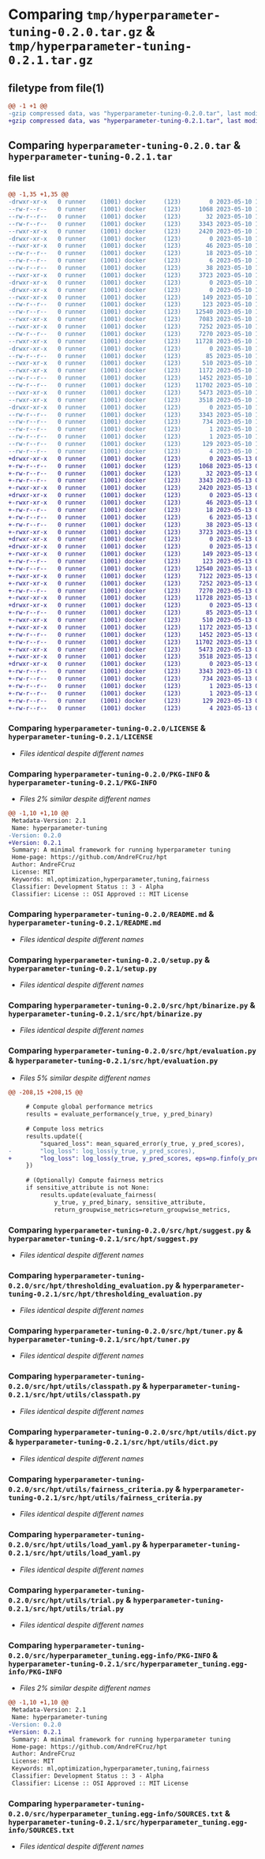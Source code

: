 # Comparing `tmp/hyperparameter-tuning-0.2.0.tar.gz` & `tmp/hyperparameter-tuning-0.2.1.tar.gz`

## filetype from file(1)

```diff
@@ -1 +1 @@
-gzip compressed data, was "hyperparameter-tuning-0.2.0.tar", last modified: Wed May 10 11:46:56 2023, max compression
+gzip compressed data, was "hyperparameter-tuning-0.2.1.tar", last modified: Sat May 13 09:23:46 2023, max compression
```

## Comparing `hyperparameter-tuning-0.2.0.tar` & `hyperparameter-tuning-0.2.1.tar`

### file list

```diff
@@ -1,35 +1,35 @@
-drwxr-xr-x   0 runner    (1001) docker     (123)        0 2023-05-10 11:46:56.095421 hyperparameter-tuning-0.2.0/
--rw-r--r--   0 runner    (1001) docker     (123)     1068 2023-05-10 11:46:41.000000 hyperparameter-tuning-0.2.0/LICENSE
--rw-r--r--   0 runner    (1001) docker     (123)       32 2023-05-10 11:46:41.000000 hyperparameter-tuning-0.2.0/MANIFEST.in
--rw-r--r--   0 runner    (1001) docker     (123)     3343 2023-05-10 11:46:56.095421 hyperparameter-tuning-0.2.0/PKG-INFO
--rwxr-xr-x   0 runner    (1001) docker     (123)     2420 2023-05-10 11:46:41.000000 hyperparameter-tuning-0.2.0/README.md
-drwxr-xr-x   0 runner    (1001) docker     (123)        0 2023-05-10 11:46:56.091421 hyperparameter-tuning-0.2.0/requirements/
--rwxr-xr-x   0 runner    (1001) docker     (123)       46 2023-05-10 11:46:41.000000 hyperparameter-tuning-0.2.0/requirements/main.txt
--rw-r--r--   0 runner    (1001) docker     (123)       18 2023-05-10 11:46:41.000000 hyperparameter-tuning-0.2.0/requirements/plotting.txt
--rw-r--r--   0 runner    (1001) docker     (123)        6 2023-05-10 11:46:41.000000 hyperparameter-tuning-0.2.0/requirements/test.txt
--rw-r--r--   0 runner    (1001) docker     (123)       38 2023-05-10 11:46:56.095421 hyperparameter-tuning-0.2.0/setup.cfg
--rwxr-xr-x   0 runner    (1001) docker     (123)     3723 2023-05-10 11:46:41.000000 hyperparameter-tuning-0.2.0/setup.py
-drwxr-xr-x   0 runner    (1001) docker     (123)        0 2023-05-10 11:46:56.091421 hyperparameter-tuning-0.2.0/src/
-drwxr-xr-x   0 runner    (1001) docker     (123)        0 2023-05-10 11:46:56.091421 hyperparameter-tuning-0.2.0/src/hpt/
--rwxr-xr-x   0 runner    (1001) docker     (123)      149 2023-05-10 11:46:41.000000 hyperparameter-tuning-0.2.0/src/hpt/__init__.py
--rw-r--r--   0 runner    (1001) docker     (123)      123 2023-05-10 11:46:41.000000 hyperparameter-tuning-0.2.0/src/hpt/_version.py
--rw-r--r--   0 runner    (1001) docker     (123)    12540 2023-05-10 11:46:41.000000 hyperparameter-tuning-0.2.0/src/hpt/binarize.py
--rwxr-xr-x   0 runner    (1001) docker     (123)     7083 2023-05-10 11:46:41.000000 hyperparameter-tuning-0.2.0/src/hpt/evaluation.py
--rwxr-xr-x   0 runner    (1001) docker     (123)     7252 2023-05-10 11:46:41.000000 hyperparameter-tuning-0.2.0/src/hpt/suggest.py
--rw-r--r--   0 runner    (1001) docker     (123)     7270 2023-05-10 11:46:41.000000 hyperparameter-tuning-0.2.0/src/hpt/thresholding_evaluation.py
--rwxr-xr-x   0 runner    (1001) docker     (123)    11728 2023-05-10 11:46:41.000000 hyperparameter-tuning-0.2.0/src/hpt/tuner.py
-drwxr-xr-x   0 runner    (1001) docker     (123)        0 2023-05-10 11:46:56.091421 hyperparameter-tuning-0.2.0/src/hpt/utils/
--rw-r--r--   0 runner    (1001) docker     (123)       85 2023-05-10 11:46:41.000000 hyperparameter-tuning-0.2.0/src/hpt/utils/__init__.py
--rwxr-xr-x   0 runner    (1001) docker     (123)      510 2023-05-10 11:46:41.000000 hyperparameter-tuning-0.2.0/src/hpt/utils/api.py
--rwxr-xr-x   0 runner    (1001) docker     (123)     1172 2023-05-10 11:46:41.000000 hyperparameter-tuning-0.2.0/src/hpt/utils/classpath.py
--rw-r--r--   0 runner    (1001) docker     (123)     1452 2023-05-10 11:46:41.000000 hyperparameter-tuning-0.2.0/src/hpt/utils/dict.py
--rw-r--r--   0 runner    (1001) docker     (123)    11702 2023-05-10 11:46:41.000000 hyperparameter-tuning-0.2.0/src/hpt/utils/fairness_criteria.py
--rwxr-xr-x   0 runner    (1001) docker     (123)     5473 2023-05-10 11:46:41.000000 hyperparameter-tuning-0.2.0/src/hpt/utils/load_yaml.py
--rwxr-xr-x   0 runner    (1001) docker     (123)     3518 2023-05-10 11:46:41.000000 hyperparameter-tuning-0.2.0/src/hpt/utils/trial.py
-drwxr-xr-x   0 runner    (1001) docker     (123)        0 2023-05-10 11:46:56.095421 hyperparameter-tuning-0.2.0/src/hyperparameter_tuning.egg-info/
--rw-r--r--   0 runner    (1001) docker     (123)     3343 2023-05-10 11:46:56.000000 hyperparameter-tuning-0.2.0/src/hyperparameter_tuning.egg-info/PKG-INFO
--rw-r--r--   0 runner    (1001) docker     (123)      734 2023-05-10 11:46:56.000000 hyperparameter-tuning-0.2.0/src/hyperparameter_tuning.egg-info/SOURCES.txt
--rw-r--r--   0 runner    (1001) docker     (123)        1 2023-05-10 11:46:56.000000 hyperparameter-tuning-0.2.0/src/hyperparameter_tuning.egg-info/dependency_links.txt
--rw-r--r--   0 runner    (1001) docker     (123)        1 2023-05-10 11:46:55.000000 hyperparameter-tuning-0.2.0/src/hyperparameter_tuning.egg-info/not-zip-safe
--rw-r--r--   0 runner    (1001) docker     (123)      129 2023-05-10 11:46:56.000000 hyperparameter-tuning-0.2.0/src/hyperparameter_tuning.egg-info/requires.txt
--rw-r--r--   0 runner    (1001) docker     (123)        4 2023-05-10 11:46:56.000000 hyperparameter-tuning-0.2.0/src/hyperparameter_tuning.egg-info/top_level.txt
+drwxr-xr-x   0 runner    (1001) docker     (123)        0 2023-05-13 09:23:46.124651 hyperparameter-tuning-0.2.1/
+-rw-r--r--   0 runner    (1001) docker     (123)     1068 2023-05-13 09:23:35.000000 hyperparameter-tuning-0.2.1/LICENSE
+-rw-r--r--   0 runner    (1001) docker     (123)       32 2023-05-13 09:23:35.000000 hyperparameter-tuning-0.2.1/MANIFEST.in
+-rw-r--r--   0 runner    (1001) docker     (123)     3343 2023-05-13 09:23:46.124651 hyperparameter-tuning-0.2.1/PKG-INFO
+-rwxr-xr-x   0 runner    (1001) docker     (123)     2420 2023-05-13 09:23:35.000000 hyperparameter-tuning-0.2.1/README.md
+drwxr-xr-x   0 runner    (1001) docker     (123)        0 2023-05-13 09:23:46.120651 hyperparameter-tuning-0.2.1/requirements/
+-rwxr-xr-x   0 runner    (1001) docker     (123)       46 2023-05-13 09:23:35.000000 hyperparameter-tuning-0.2.1/requirements/main.txt
+-rw-r--r--   0 runner    (1001) docker     (123)       18 2023-05-13 09:23:35.000000 hyperparameter-tuning-0.2.1/requirements/plotting.txt
+-rw-r--r--   0 runner    (1001) docker     (123)        6 2023-05-13 09:23:35.000000 hyperparameter-tuning-0.2.1/requirements/test.txt
+-rw-r--r--   0 runner    (1001) docker     (123)       38 2023-05-13 09:23:46.124651 hyperparameter-tuning-0.2.1/setup.cfg
+-rwxr-xr-x   0 runner    (1001) docker     (123)     3723 2023-05-13 09:23:35.000000 hyperparameter-tuning-0.2.1/setup.py
+drwxr-xr-x   0 runner    (1001) docker     (123)        0 2023-05-13 09:23:46.120651 hyperparameter-tuning-0.2.1/src/
+drwxr-xr-x   0 runner    (1001) docker     (123)        0 2023-05-13 09:23:46.120651 hyperparameter-tuning-0.2.1/src/hpt/
+-rwxr-xr-x   0 runner    (1001) docker     (123)      149 2023-05-13 09:23:35.000000 hyperparameter-tuning-0.2.1/src/hpt/__init__.py
+-rw-r--r--   0 runner    (1001) docker     (123)      123 2023-05-13 09:23:35.000000 hyperparameter-tuning-0.2.1/src/hpt/_version.py
+-rw-r--r--   0 runner    (1001) docker     (123)    12540 2023-05-13 09:23:35.000000 hyperparameter-tuning-0.2.1/src/hpt/binarize.py
+-rwxr-xr-x   0 runner    (1001) docker     (123)     7122 2023-05-13 09:23:35.000000 hyperparameter-tuning-0.2.1/src/hpt/evaluation.py
+-rwxr-xr-x   0 runner    (1001) docker     (123)     7252 2023-05-13 09:23:35.000000 hyperparameter-tuning-0.2.1/src/hpt/suggest.py
+-rw-r--r--   0 runner    (1001) docker     (123)     7270 2023-05-13 09:23:35.000000 hyperparameter-tuning-0.2.1/src/hpt/thresholding_evaluation.py
+-rwxr-xr-x   0 runner    (1001) docker     (123)    11728 2023-05-13 09:23:35.000000 hyperparameter-tuning-0.2.1/src/hpt/tuner.py
+drwxr-xr-x   0 runner    (1001) docker     (123)        0 2023-05-13 09:23:46.120651 hyperparameter-tuning-0.2.1/src/hpt/utils/
+-rw-r--r--   0 runner    (1001) docker     (123)       85 2023-05-13 09:23:35.000000 hyperparameter-tuning-0.2.1/src/hpt/utils/__init__.py
+-rwxr-xr-x   0 runner    (1001) docker     (123)      510 2023-05-13 09:23:35.000000 hyperparameter-tuning-0.2.1/src/hpt/utils/api.py
+-rwxr-xr-x   0 runner    (1001) docker     (123)     1172 2023-05-13 09:23:35.000000 hyperparameter-tuning-0.2.1/src/hpt/utils/classpath.py
+-rw-r--r--   0 runner    (1001) docker     (123)     1452 2023-05-13 09:23:35.000000 hyperparameter-tuning-0.2.1/src/hpt/utils/dict.py
+-rw-r--r--   0 runner    (1001) docker     (123)    11702 2023-05-13 09:23:35.000000 hyperparameter-tuning-0.2.1/src/hpt/utils/fairness_criteria.py
+-rwxr-xr-x   0 runner    (1001) docker     (123)     5473 2023-05-13 09:23:35.000000 hyperparameter-tuning-0.2.1/src/hpt/utils/load_yaml.py
+-rwxr-xr-x   0 runner    (1001) docker     (123)     3518 2023-05-13 09:23:35.000000 hyperparameter-tuning-0.2.1/src/hpt/utils/trial.py
+drwxr-xr-x   0 runner    (1001) docker     (123)        0 2023-05-13 09:23:46.124651 hyperparameter-tuning-0.2.1/src/hyperparameter_tuning.egg-info/
+-rw-r--r--   0 runner    (1001) docker     (123)     3343 2023-05-13 09:23:46.000000 hyperparameter-tuning-0.2.1/src/hyperparameter_tuning.egg-info/PKG-INFO
+-rw-r--r--   0 runner    (1001) docker     (123)      734 2023-05-13 09:23:46.000000 hyperparameter-tuning-0.2.1/src/hyperparameter_tuning.egg-info/SOURCES.txt
+-rw-r--r--   0 runner    (1001) docker     (123)        1 2023-05-13 09:23:46.000000 hyperparameter-tuning-0.2.1/src/hyperparameter_tuning.egg-info/dependency_links.txt
+-rw-r--r--   0 runner    (1001) docker     (123)        1 2023-05-13 09:23:45.000000 hyperparameter-tuning-0.2.1/src/hyperparameter_tuning.egg-info/not-zip-safe
+-rw-r--r--   0 runner    (1001) docker     (123)      129 2023-05-13 09:23:46.000000 hyperparameter-tuning-0.2.1/src/hyperparameter_tuning.egg-info/requires.txt
+-rw-r--r--   0 runner    (1001) docker     (123)        4 2023-05-13 09:23:46.000000 hyperparameter-tuning-0.2.1/src/hyperparameter_tuning.egg-info/top_level.txt
```

### Comparing `hyperparameter-tuning-0.2.0/LICENSE` & `hyperparameter-tuning-0.2.1/LICENSE`

 * *Files identical despite different names*

### Comparing `hyperparameter-tuning-0.2.0/PKG-INFO` & `hyperparameter-tuning-0.2.1/PKG-INFO`

 * *Files 2% similar despite different names*

```diff
@@ -1,10 +1,10 @@
 Metadata-Version: 2.1
 Name: hyperparameter-tuning
-Version: 0.2.0
+Version: 0.2.1
 Summary: A minimal framework for running hyperparameter tuning
 Home-page: https://github.com/AndreFCruz/hpt
 Author: AndreFCruz
 License: MIT
 Keywords: ml,optimization,hyperparameter,tuning,fairness
 Classifier: Development Status :: 3 - Alpha
 Classifier: License :: OSI Approved :: MIT License
```

### Comparing `hyperparameter-tuning-0.2.0/README.md` & `hyperparameter-tuning-0.2.1/README.md`

 * *Files identical despite different names*

### Comparing `hyperparameter-tuning-0.2.0/setup.py` & `hyperparameter-tuning-0.2.1/setup.py`

 * *Files identical despite different names*

### Comparing `hyperparameter-tuning-0.2.0/src/hpt/binarize.py` & `hyperparameter-tuning-0.2.1/src/hpt/binarize.py`

 * *Files identical despite different names*

### Comparing `hyperparameter-tuning-0.2.0/src/hpt/evaluation.py` & `hyperparameter-tuning-0.2.1/src/hpt/evaluation.py`

 * *Files 5% similar despite different names*

```diff
@@ -208,15 +208,15 @@
 
     # Compute global performance metrics
     results = evaluate_performance(y_true, y_pred_binary)
 
     # Compute loss metrics
     results.update({
         "squared_loss": mean_squared_error(y_true, y_pred_scores),
-        "log_loss": log_loss(y_true, y_pred_scores),
+        "log_loss": log_loss(y_true, y_pred_scores, eps=np.finfo(y_pred_scores.dtype).eps),
     })
 
     # (Optionally) Compute fairness metrics
     if sensitive_attribute is not None:
         results.update(evaluate_fairness(
             y_true, y_pred_binary, sensitive_attribute,
             return_groupwise_metrics=return_groupwise_metrics,
```

### Comparing `hyperparameter-tuning-0.2.0/src/hpt/suggest.py` & `hyperparameter-tuning-0.2.1/src/hpt/suggest.py`

 * *Files identical despite different names*

### Comparing `hyperparameter-tuning-0.2.0/src/hpt/thresholding_evaluation.py` & `hyperparameter-tuning-0.2.1/src/hpt/thresholding_evaluation.py`

 * *Files identical despite different names*

### Comparing `hyperparameter-tuning-0.2.0/src/hpt/tuner.py` & `hyperparameter-tuning-0.2.1/src/hpt/tuner.py`

 * *Files identical despite different names*

### Comparing `hyperparameter-tuning-0.2.0/src/hpt/utils/classpath.py` & `hyperparameter-tuning-0.2.1/src/hpt/utils/classpath.py`

 * *Files identical despite different names*

### Comparing `hyperparameter-tuning-0.2.0/src/hpt/utils/dict.py` & `hyperparameter-tuning-0.2.1/src/hpt/utils/dict.py`

 * *Files identical despite different names*

### Comparing `hyperparameter-tuning-0.2.0/src/hpt/utils/fairness_criteria.py` & `hyperparameter-tuning-0.2.1/src/hpt/utils/fairness_criteria.py`

 * *Files identical despite different names*

### Comparing `hyperparameter-tuning-0.2.0/src/hpt/utils/load_yaml.py` & `hyperparameter-tuning-0.2.1/src/hpt/utils/load_yaml.py`

 * *Files identical despite different names*

### Comparing `hyperparameter-tuning-0.2.0/src/hpt/utils/trial.py` & `hyperparameter-tuning-0.2.1/src/hpt/utils/trial.py`

 * *Files identical despite different names*

### Comparing `hyperparameter-tuning-0.2.0/src/hyperparameter_tuning.egg-info/PKG-INFO` & `hyperparameter-tuning-0.2.1/src/hyperparameter_tuning.egg-info/PKG-INFO`

 * *Files 2% similar despite different names*

```diff
@@ -1,10 +1,10 @@
 Metadata-Version: 2.1
 Name: hyperparameter-tuning
-Version: 0.2.0
+Version: 0.2.1
 Summary: A minimal framework for running hyperparameter tuning
 Home-page: https://github.com/AndreFCruz/hpt
 Author: AndreFCruz
 License: MIT
 Keywords: ml,optimization,hyperparameter,tuning,fairness
 Classifier: Development Status :: 3 - Alpha
 Classifier: License :: OSI Approved :: MIT License
```

### Comparing `hyperparameter-tuning-0.2.0/src/hyperparameter_tuning.egg-info/SOURCES.txt` & `hyperparameter-tuning-0.2.1/src/hyperparameter_tuning.egg-info/SOURCES.txt`

 * *Files identical despite different names*

